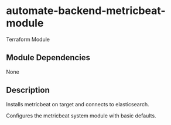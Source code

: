 # automate-backend-metricbeat-module

Terraform Module

## Module Dependencies
None

## Description
Installs metricbeat on target and connects to elasticsearch.

Configures the metricbeat system module with basic defaults.
